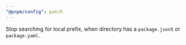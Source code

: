 ```yaml
---
"@pnpm/config": patch
---
```


Stop searching for local prefix, when directory has a `package.json5` or `package.yaml`.
